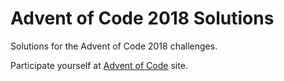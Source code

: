 # Advent of Code 2018 Solutions #

Solutions for the Advent of Code 2018 challenges.

Participate yourself at [Advent of Code](https://adventofcode.com/2018) site.